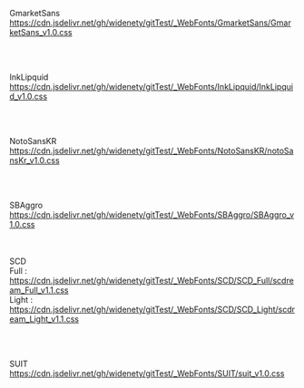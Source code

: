 GmarketSans<br>
https://cdn.jsdelivr.net/gh/widenety/gitTest/_WebFonts/GmarketSans/GmarketSans_v1.0.css

<br><br>

InkLipquid<br>
https://cdn.jsdelivr.net/gh/widenety/gitTest/_WebFonts/InkLipquid/InkLipquid_v1.0.css

<br><br>

NotoSansKR<br>
https://cdn.jsdelivr.net/gh/widenety/gitTest/_WebFonts/NotoSansKR/notoSansKr_v1.0.css

<br><br>

SBAggro<br>
https://cdn.jsdelivr.net/gh/widenety/gitTest/_WebFonts/SBAggro/SBAggro_v1.0.css

<br><br>
SCD<br>
Full : https://cdn.jsdelivr.net/gh/widenety/gitTest/_WebFonts/SCD/SCD_Full/scdream_Full_v1.1.css<br>
Light : https://cdn.jsdelivr.net/gh/widenety/gitTest/_WebFonts/SCD/SCD_Light/scdream_Light_v1.1.css

<br><br>

SUIT<br>
https://cdn.jsdelivr.net/gh/widenety/gitTest/_WebFonts/SUIT/suit_v1.0.css